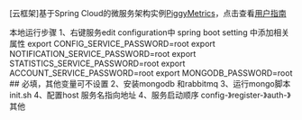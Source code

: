 [云框架]基于Spring Cloud的微服务架构实例[PiggyMetrics](https://github.com/sqshq/PiggyMetrics)，点击查看[用户指南](https://github.com/cloudframeworks-springcloud/user-guide-springcloud)


本地运行步骤
1、右键服务edit configuration中 spring boot setting 中添加相关属性
export CONFIG_SERVICE_PASSWORD=root
export NOTIFICATION_SERVICE_PASSWORD=root
export STATISTICS_SERVICE_PASSWORD=root
export ACCOUNT_SERVICE_PASSWORD=root
export MONGODB_PASSWORD=root         ## 必填，其他变量可不设置
2、安装mongodb 和rabbitmq
3、运行mongo脚本init.sh
4、配置host 服务名指向地址
4、服务启动顺序 config-》register-》auth-》其他